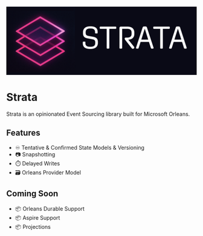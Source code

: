 <div style="text-align:center;">

![Strata Logo](img/strata-logo.png)

</div>

# Strata

Strata is an opinionated Event Sourcing library built for Microsoft Orleans.

## Features

- ♾️ Tentative & Confirmed State Models & Versioning
- 📷 Snapshotting
- ⏱️ Delayed Writes
- 🗃️ Orleans Provider Model

## Coming Soon

- 📦 Orleans Durable Support
- 📦 Aspire Support
- 📦 Projections
